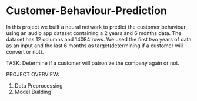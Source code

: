 # Customer-Behaviour-Prediction

In this project we built a neural network to predict the customer behaviour using an audio app dataset containing a 2 years and 6 months data. The dataset has 12 columns and 14084 rows. We used the first two years of data as an input and the last 6 months as target(determining if a customer will convert or not). 

TASK:
Determine if a customer will patronize the company again or not.

PROJECT OVERVIEW:
1) Data Preprocessing
2) Model Building
